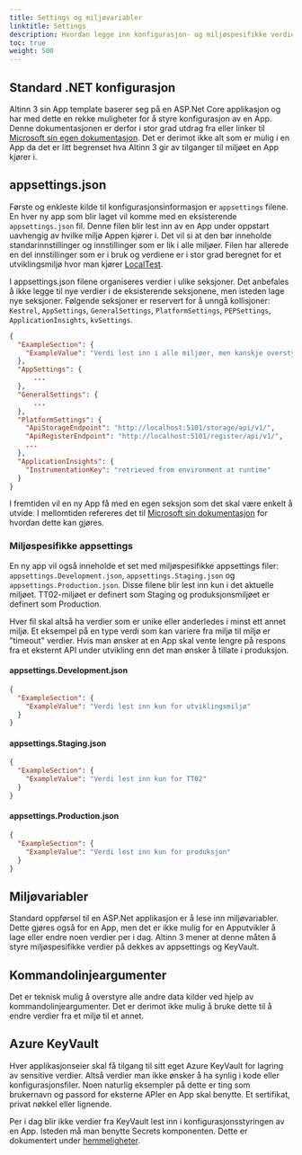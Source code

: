 ```yaml
---
title: Settings og miljøvariabler
linktitle: Settings
description: Hvordan legge inn konfigurasjon- og miljøspesifikke verdier slik at de er tilgjengelig fra app-koden.
toc: true
weight: 500
---
```


## Standard .NET konfigurasjon

Altinn 3 sin App template baserer seg på en ASP.Net Core applikasjon og har med dette en rekke muligheter for å styre konfigurasjon av en App. Denne dokumentasjonen er derfor i stor grad utdrag fra eller linker til [Microsoft sin egen dokumentasjon](https://docs.microsoft.com/en-us/aspnet/core/fundamentals/configuration/?view=aspnetcore-3.1). Det er derimot ikke alt som er mulig i en App da det er litt begrenset hva Altinn 3 gir av tilganger til miljøet en App kjører i.

## appsettings.json

Første og enkleste kilde til konfigurasjonsinformasjon er `appsettings` filene. En hver ny app som blir laget vil komme med en eksisterende `appsettings.json` fil. Denne filen blir lest inn av en App under oppstart uavhengig av hvilke miljø Appen kjører i. Det vil si at den bør inneholde standarinnstillinger og innstillinger som er lik i alle miljøer. Filen har allerede en del innstillinger som er i bruk og verdiene er i stor grad beregnet for et utviklingsmiljø hvor man kjører [LocalTest](https://github.com/Altinn/app-localtest/blob/master/README.md). 

I appsettings.json filene organiseres verdier i ulike seksjoner. Det anbefales å ikke legge til nye verdier i de eksisterende seksjonene, men isteden lage nye seksjoner. Følgende seksjoner er reservert for å unngå kollisjoner: `Kestrel`, `AppSettings`, `GeneralSettings`, `PlatformSettings`, `PEPSettings`, `ApplicationInsights`, `kvSettings`.

```json
{
  "ExampleSection": {
    "ExampleValue": "Verdi lest inn i alle miljøer, men kanskje overstyrt av miljøspesifikke kilder"
  },
  "AppSettings": {
      ...
  },
  "GeneralSettings": {
      ...
  },
  "PlatformSettings": {
    "ApiStorageEndpoint": "http://localhost:5101/storage/api/v1/",
    "ApiRegisterEndpoint": "http://localhost:5101/register/api/v1/",
    ...
  },
  "ApplicationInsights": {
    "InstrumentationKey": "retrieved from environment at runtime"
  }
}
```

I fremtiden vil en ny App få med en egen seksjon som det skal være enkelt å utvide. I mellomtiden refereres det til [Microsoft sin dokumentasjon](https://docs.microsoft.com/en-us/aspnet/core/fundamentals/configuration/options?view=aspnetcore-3.1) for hvordan dette kan gjøres.

### Miljøspesifikke appsettings

En ny app vil også inneholde et set med miljøspesifikke appsettings filer: `appsettings.Development.json`, `appsettings.Staging.json` og `appsettings.Production.json`. Disse filene blir lest inn kun i det aktuelle miljøet. TT02-miljøet er definert som Staging og produksjonsmiljøet er definert som Production.

Hver fil skal altså ha verdier som er unike eller anderledes i minst ett annet miljø. Et eksempel på en type verdi som kan variere fra miljø til miljø er "timeout" verdier. Hvis man ønsker at en App skal vente lengre på respons fra et eksternt API under utvikling enn det man ønsker å tillate i produksjon.

#### appsettings.Development.json
```json
{
  "ExampleSection": {
    "ExampleValue": "Verdi lest inn kun for utviklingsmiljø"
  }
}
```

#### appsettings.Staging.json
```json
{
  "ExampleSection": {
    "ExampleValue": "Verdi lest inn kun for TT02"
  }
}
```

#### appsettings.Production.json
```json
{
  "ExampleSection": {
    "ExampleValue": "Verdi lest inn kun for produksjon"
  }
}
```

## Miljøvariabler

Standard oppførsel til en ASP.Net applikasjon er å lese inn miljøvariabler. Dette gjøres også for en App, men det er ikke mulig for en Apputvikler å lage eller endre noen verdier per i dag. Altinn 3 mener at denne måten å styre miljøspesifikke verdier på dekkes av appsettings og KeyVault. 

## Kommandolinjeargumenter

Det er teknisk mulig å overstyre alle andre data kilder ved hjelp av kommandolinjeargumenter. Det er derimot ikke mulig å bruke dette til å endre verdier fra et miljø til et annet.

## Azure KeyVault

Hver applikasjonseier skal få tilgang til sitt eget Azure KeyVault for lagring av sensitive verdier. Altså verdier man ikke ønsker å ha synlig i kode eller konfigurasjonsfiler. Noen naturlig eksempler på dette er ting som brukernavn og passord for eksterne APIer en App skal benytte. Et sertifikat, privat nøkkel eller lignende.

Per i dag blir ikke verdier fra KeyVault lest inn i konfigurasjonsstyringen av en App. Isteden må man benytte Secrets komponenten. Dette er dokumentert under [hemmeligheter](/nb/altinn-studio/v8/reference/configuration/secrets/).
